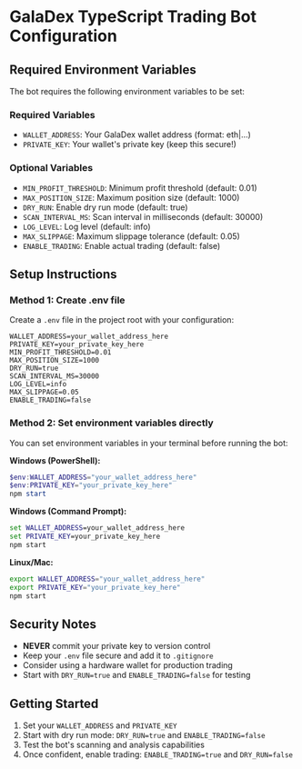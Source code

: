 # GalaDex TypeScript Trading Bot Configuration

## Required Environment Variables

The bot requires the following environment variables to be set:

### Required Variables
- `WALLET_ADDRESS`: Your GalaDex wallet address (format: eth|...)
- `PRIVATE_KEY`: Your wallet's private key (keep this secure!)

### Optional Variables
- `MIN_PROFIT_THRESHOLD`: Minimum profit threshold (default: 0.01)
- `MAX_POSITION_SIZE`: Maximum position size (default: 1000)
- `DRY_RUN`: Enable dry run mode (default: true)
- `SCAN_INTERVAL_MS`: Scan interval in milliseconds (default: 30000)
- `LOG_LEVEL`: Log level (default: info)
- `MAX_SLIPPAGE`: Maximum slippage tolerance (default: 0.05)
- `ENABLE_TRADING`: Enable actual trading (default: false)

## Setup Instructions

### Method 1: Create .env file
Create a `.env` file in the project root with your configuration:

```env
WALLET_ADDRESS=your_wallet_address_here
PRIVATE_KEY=your_private_key_here
MIN_PROFIT_THRESHOLD=0.01
MAX_POSITION_SIZE=1000
DRY_RUN=true
SCAN_INTERVAL_MS=30000
LOG_LEVEL=info
MAX_SLIPPAGE=0.05
ENABLE_TRADING=false
```

### Method 2: Set environment variables directly
You can set environment variables in your terminal before running the bot:

**Windows (PowerShell):**
```powershell
$env:WALLET_ADDRESS="your_wallet_address_here"
$env:PRIVATE_KEY="your_private_key_here"
npm start
```

**Windows (Command Prompt):**
```cmd
set WALLET_ADDRESS=your_wallet_address_here
set PRIVATE_KEY=your_private_key_here
npm start
```

**Linux/Mac:**
```bash
export WALLET_ADDRESS="your_wallet_address_here"
export PRIVATE_KEY="your_private_key_here"
npm start
```

## Security Notes

- **NEVER** commit your private key to version control
- Keep your `.env` file secure and add it to `.gitignore`
- Consider using a hardware wallet for production trading
- Start with `DRY_RUN=true` and `ENABLE_TRADING=false` for testing

## Getting Started

1. Set your `WALLET_ADDRESS` and `PRIVATE_KEY`
2. Start with dry run mode: `DRY_RUN=true` and `ENABLE_TRADING=false`
3. Test the bot's scanning and analysis capabilities
4. Once confident, enable trading: `ENABLE_TRADING=true` and `DRY_RUN=false`
